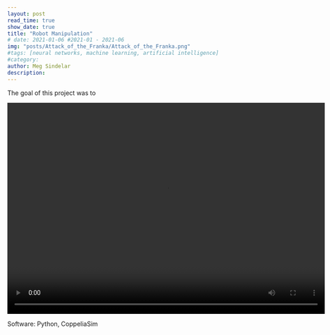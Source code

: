 ```yaml
---
layout: post
read_time: true
show_date: true
title: "Robot Manipulation"
# date: 2021-01-06 #2021-01 - 2021-06
img: "posts/Attack_of_the_Franka/Attack_of_the_Franka.png"
#tags: [neural networks, machine learning, artificial intelligence]
#category: 
author: Meg Sindelar
description: 
---
```

The goal of this project was to 

<video width="720" height="480" controls="controls">
  <source src="https://user-images.githubusercontent.com/113186159/206842696-c61fa77b-1fb3-462e-9ac9-2ade4ed72283.mp4" type="video/mp4">
</video>

Software: Python, CoppeliaSim

